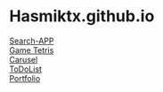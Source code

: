 # Hasmiktx.github.io

<a href ="https://hasmiktx.github.io/Search-APP/">Search-APP<a/> <br>
<a href ="https://hasmiktx.github.io/Tetris/">Game Tetris<a/> <br>
<a href ="https://hasmiktx.github.io/Carusel/">Carusel<a/> <br>
<a href="https://hasmiktx.github.io/ToDoList/">ToDoList<a/> <br>
<a href="https://hasmiktx.github.io/Portfolio/">Portfolio<a/>
